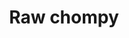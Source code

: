 ---
layout: item
title: Raw chompy
item-id: 2876
datatable: true
id: 2876
name: "Raw chompy"
members: true
lowalch: 34
highalch: 51
examine: "I need to cook this first."
monsters:
  - id: 1475
    name: "Chompy bird"
    members: true
    combat_level: 6
    wiki_url: "https://oldschool.runescape.wiki/w/Chompy_bird"
    drops:
      - quantity: "1"
        rarity: 1
        drop_requirements: null
---